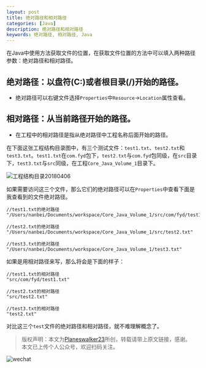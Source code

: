 ```yaml
---
layout: post
title: 绝对路径和相对路径
categories: [Java]
description: 绝对路径和相对路径
keywords: 绝对路径, 相对路径, Java
---
```


在Java中使用方法获取文件的位置，在获取文件位置的方法中可以填入两种路径参数：绝对路径和相对路径。

绝对路径：以盘符(C:)或者根目录(/)开始的路径。
-------------------------

 - 绝对路径可以右键文件选择`Properties`中`Resource`->`Location`属性查看。

相对路径：从当前路径开始的路径。
-------------------------------

 - 在工程中的相对路径是指从绝对路径中工程名称后面开始的路径。


在下面这张工程结构目录图中，有三个测试文件：`test1.txt`、`test2.txt`和`test3.txt`。`test1.txt`在`com.fyd`包下，`test2.txt`与`com.fyd`包同级，在`src`目录下，`test3.txt`与`src`同级，在工程`Core_Java_Volume_1`目录下。

![工程结构目录20180406](https://planeswalker23.github.io/images/posts/2018040600.png)

如果需要访问这三个文件，那么它们的绝对路径可以在`Properties`中查看下面是我查看到的文件绝对路径。

```
//test1.txt的绝对路径
"/Users/nanbei/Documents/workspace/Core_Java_Volume_1/src/com/fyd/test1.txt"

//test2.txt的绝对路径
"/Users/nanbei/Documents/workspace/Core_Java_Volume_1/src/test2.txt"

//test3.txt的绝对路径
"/Users/nanbei/Documents/workspace/Core_Java_Volume_1/test3.txt"
```

如果是用相对路径来写，那么将会是下面的样子：

```
//test1.txt的相对路径
"src/com/fyd/test1.txt"

//test2.txt的相对路径
"src/test2.txt"

//test3.txt的相对路径
"test2.txt"
```

对比这三个`test`文件的绝对路径和相对路径，就不难理解概念了。

> 版权声明：本文为[Planeswalker23](https://github.com/Planeswalker23)所创，转载请带上原文链接，感谢。<br>
> 本文已上传个人公众号，欢迎扫码关注。

![wechat](https://planeswalker23.github.io/images/wechat.png)
